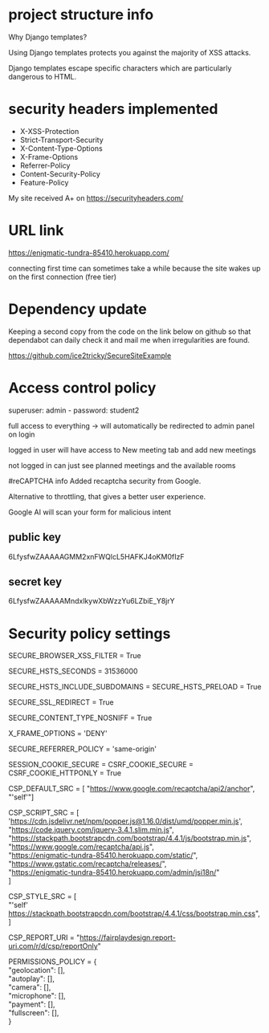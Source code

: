 # project structure info
Why Django templates?

Using Django templates protects you against the majority of XSS attacks.

Django templates escape specific characters which are particularly dangerous to HTML.

# security headers implemented
- X-XSS-Protection
- Strict-Transport-Security
- X-Content-Type-Options
- X-Frame-Options
- Referrer-Policy
- Content-Security-Policy
- Feature-Policy

My site received A+ on https://securityheaders.com/

# URL link
https://enigmatic-tundra-85410.herokuapp.com/

connecting first time can sometimes take a while because the site wakes up on the first connection (free tier)

# Dependency update
Keeping a second copy from the code on the link below on github so that dependabot can daily check it and mail me when irregularities are found.

https://github.com/ice2tricky/SecureSiteExample

# Access control policy
superuser: admin - password: student2

full access to everything -> will automatically be redirected to admin panel on login

logged in user will have access to New meeting tab and add new meetings

not logged in can just see planned meetings and the available rooms

#reCAPTCHA info
Added recaptcha security from Google.

Alternative to throttling, that gives a better user experience.

Google AI will scan your form for malicious intent

## public key
6LfysfwZAAAAAGMM2xnFWQlcL5HAFKJ4oKM0fIzF

## secret key
6LfysfwZAAAAAMndxlkywXbWzzYu6LZbiE_Y8jrY

# Security policy settings

SECURE_BROWSER_XSS_FILTER = True

SECURE_HSTS_SECONDS = 31536000

SECURE_HSTS_INCLUDE_SUBDOMAINS = SECURE_HSTS_PRELOAD = True

SECURE_SSL_REDIRECT = True

SECURE_CONTENT_TYPE_NOSNIFF = True

X_FRAME_OPTIONS = 'DENY'

SECURE_REFERRER_POLICY = 'same-origin'

SESSION_COOKIE_SECURE = CSRF_COOKIE_SECURE = CSRF_COOKIE_HTTPONLY = True

CSP_DEFAULT_SRC = [
                   "https://www.google.com/recaptcha/api2/anchor",
                   "'self'"]
                   
CSP_SCRIPT_SRC = [  
    'https://cdn.jsdelivr.net/npm/popper.js@1.16.0/dist/umd/popper.min.js',  
    "https://code.jquery.com/jquery-3.4.1.slim.min.js",  
    "https://stackpath.bootstrapcdn.com/bootstrap/4.4.1/js/bootstrap.min.js",  
    "https://www.google.com/recaptcha/api.js",  
    "https://enigmatic-tundra-85410.herokuapp.com/static/",  
    "https://www.gstatic.com/recaptcha/releases/",  
    "https://enigmatic-tundra-85410.herokuapp.com/admin/jsi18n/"  
]

CSP_STYLE_SRC = [  
    "'self' https://stackpath.bootstrapcdn.com/bootstrap/4.4.1/css/bootstrap.min.css",  
]

CSP_REPORT_URI = "https://fairplaydesign.report-uri.com/r/d/csp/reportOnly"

PERMISSIONS_POLICY = {  
    "geolocation": [],  
    "autoplay": [],  
    "camera": [],  
    "microphone": [],  
    "payment": [],  
    "fullscreen": [],  
}